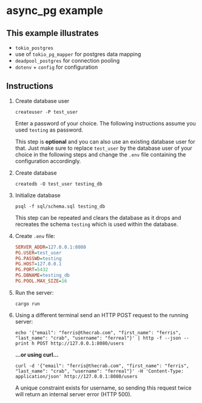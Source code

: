 # async_pg example

## This example illustrates

- `tokio_postgres`
- use of `tokio_pg_mapper` for postgres data mapping
- `deadpool_postgres` for connection pooling
- `dotenv` + `config` for configuration

## Instructions

1. Create database user

    ```shell
    createuser -P test_user
    ```

    Enter a password of your choice. The following instructions assume you
    used `testing` as password.

    This step is **optional** and you can also use an existing database user
    for that. Just make sure to replace `test_user` by the database user
    of your choice in the following steps and change the `.env` file
    containing the configuration accordingly.

2. Create database

    ```shell
    createdb -O test_user testing_db
    ```

3. Initialize database

    ```shell
    psql -f sql/schema.sql testing_db
    ```

    This step can be repeated and clears the database as it drops and
    recreates the schema `testing` which is used within the database.

4. Create `.env` file:

    ```ini
    SERVER_ADDR=127.0.0.1:8080
    PG.USER=test_user
    PG.PASSWD=testing
    PG.HOST=127.0.0.1
    PG.PORT=5432
    PG.DBNAME=testing_db
    PG.POOL.MAX_SIZE=16
    ```

5. Run the server:

    ```shell
    cargo run
    ```

6. Using a different terminal send an HTTP POST request to the running server:

    ```shell
    echo '{"email": "ferris@thecrab.com", "first_name": "ferris", "last_name": "crab", "username": "ferreal"}' | http -f --json --print h POST http://127.0.0.1:8080/users
    ```

    **...or using curl...**

    ```shell
    curl -d '{"email": "ferris@thecrab.com", "first_name": "ferris", "last_name": "crab", "username": "ferreal"}' -H 'Content-Type: application/json' http://127.0.0.1:8080/users
    ```

    A unique constraint exists for username, so sending this request twice
    will return an internal server error (HTTP 500).
